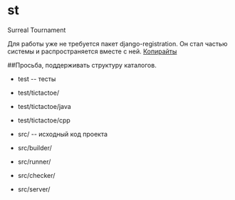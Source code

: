 st
==

Surreal Tournament 

Для работы уже не требуется пакет django-registration. Он стал частью системы и
распространяется вместе с ней. [Копирайты](https://bitbucket.org/ubernostrum/django-registration/src/tip/LICENSE)

##Просьба, поддерживать структуру каталогов.
- test -- тесты
- test/tictactoe/ 
- test/tictactoe/java
- test/tictactoe/cpp

- src/ -- исходный код проекта
- src/builder/
- src/runner/
- src/checker/
- src/server/